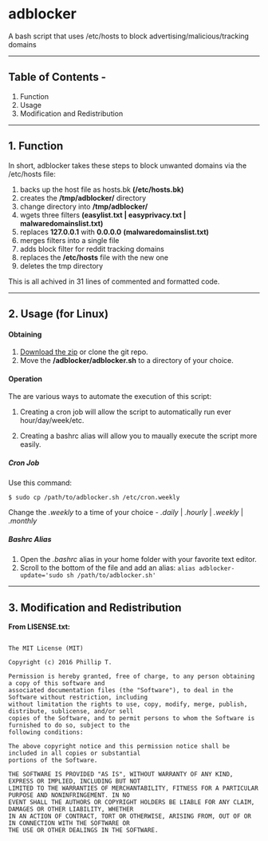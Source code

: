 # adblocker
A bash script that uses /etc/hosts to block advertising/malicious/tracking domains

___

## Table of Contents -
1. Function
2. Usage
3. Modification and Redistribution

___

## 1. Function

In short, adblocker takes these steps to block unwanted domains via the /etc/hosts file:
  1. backs up the host file as hosts.bk **(/etc/hosts.bk)**
  2. creates the **/tmp/adblocker/** directory
  3. change directory into **/tmp/adblocker/**
  4. wgets three filters **(easylist.txt | easyprivacy.txt | malwaredomainslist.txt)**
  5. replaces **127.0.0.1** with **0.0.0.0** **(malwaredomainslist.txt)**
  5. merges filters into a single file
  6. adds block filter for reddit tracking domains
  7. replaces the **/etc/hosts** file with the new one
  8. deletes the tmp directory
  
This is all achived in 31 lines of commented and formatted code.

___

## 2. Usage (for Linux)

#### Obtaining
  1. [Download the zip](https://github.com/DonutDeflector/adblocker/archive/master.zip) or clone the git repo.
  2. Move the **/adblocker/adblocker.sh** to a directory of your choice.

#### Operation
The are various ways to automate the execution of this script:

1) Creating a cron job will allow the script to automatically run ever hour/day/week/etc.

2) Creating a bashrc alias will allow you to maually execute the script more easily.

##### Cron Job
Use this command:

  ```$ sudo cp /path/to/adblocker.sh /etc/cron.weekly```
  
Change the *.weekly* to a time of your choice - *.daily* | *.hourly* | *.weekly* | *.monthly*

##### Bashrc Alias
  1. Open the *.bashrc* alias in your home folder with your favorite text editor.
  2. Scroll to the bottom of the file and add an alias:
  ```alias adblocker-update='sudo sh /path/to/adblocker.sh'```

___

## 3. Modification and Redistribution

**From LISENSE.txt:**

```

The MIT License (MIT)

Copyright (c) 2016 Phillip T.

Permission is hereby granted, free of charge, to any person obtaining a copy of this software and 
associated documentation files (the "Software"), to deal in the Software without restriction, including 
without limitation the rights to use, copy, modify, merge, publish, distribute, sublicense, and/or sell 
copies of the Software, and to permit persons to whom the Software is furnished to do so, subject to the 
following conditions:

The above copyright notice and this permission notice shall be included in all copies or substantial 
portions of the Software.

THE SOFTWARE IS PROVIDED "AS IS", WITHOUT WARRANTY OF ANY KIND, EXPRESS OR IMPLIED, INCLUDING BUT NOT 
LIMITED TO THE WARRANTIES OF MERCHANTABILITY, FITNESS FOR A PARTICULAR PURPOSE AND NONINFRINGEMENT. IN NO 
EVENT SHALL THE AUTHORS OR COPYRIGHT HOLDERS BE LIABLE FOR ANY CLAIM, DAMAGES OR OTHER LIABILITY, WHETHER 
IN AN ACTION OF CONTRACT, TORT OR OTHERWISE, ARISING FROM, OUT OF OR IN CONNECTION WITH THE SOFTWARE OR 
THE USE OR OTHER DEALINGS IN THE SOFTWARE.

```
